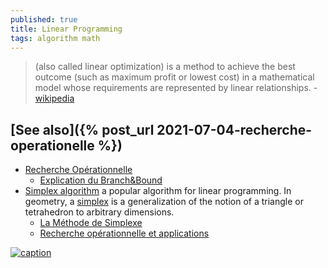 ```yaml
---
published: true
title: Linear Programming
tags: algorithm math
---
```

> (also called linear optimization) is a method to achieve the best outcome (such as maximum profit or lowest cost) in a mathematical model whose requirements are represented by linear relationships. - [wikipedia](https://en.wikipedia.org/wiki/Linear_programming)

## [See also]({% post_url 2021-07-04-recherche-operationelle %})
- [Recherche Opérationnelle](https://www.youtube.com/channel/UCJKch__Y9WpEKXIpvYxzLRg/videos)
	- [Explication du Branch&Bound](https://www.youtube.com/watch?v=2zKCQ03JzOY)
- [Simplex algorithm](https://en.wikipedia.org/wiki/Simplex_algorithm)  a popular algorithm for linear programming. In geometry, a [simplex](https://en.wikipedia.org/wiki/Simplex) is a generalization of the notion of a triangle or tetrahedron to arbitrary dimensions.
	- [La Méthode de Simplexe](https://www.cours-et-exercices.com/2016/03/la-methode-de-simplexe-cours-de-la.html)
    - [Recherche opérationnelle et applications](http://homepages.ulb.ac.be/~bfortz/ro.pdf)

[![caption](https://upload.wikimedia.org/wikipedia/commons/thumb/0/0c/Linear_Programming_Feasible_Region.svg/250px-Linear_Programming_Feasible_Region.svg.png)](https://en.wikipedia.org/wiki/Linear_programming#Simplex_algorithm_of_Dantzig)
